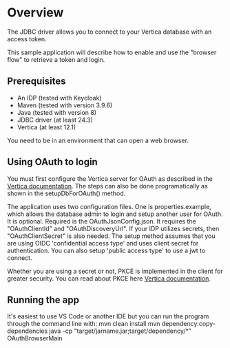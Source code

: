 # Overview

The JDBC driver allows you to connect to your Vertica database with an access token.

This sample application will describe how to enable and use the "browser flow" to retrieve a token and login.

## Prerequisites

- An IDP (tested with Keycloak)
- Maven (tested with version 3.9.6)
- Java (tested with version 8)
- JDBC driver (at least 24.3)
- Vertica (at least 12.1)

You need to be in an environment that can open a web browser.

## Using OAuth to login

You must first configure the Vertica server for OAuth as described in the [Vertica documentation](https://docs.vertica.com/latest/en/security-and-authentication/client-authentication/oauth-2-0-authentication/configuring-oauth-authentication/).
The steps can also be done programatically as shown in the setupDbForOAuth() method.

The application uses two configuration files. One is properties.example, which allows the database admin to login and setup another user for OAuth. It is optional.
Required is the OAuthJsonConfig.json. It requires the "OAuthClientId" and "OAuthDiscoveryUrl". If your IDP utilizes secrets, then "OAuthClientSecret" is also needed. The setup method assumes that you are using OIDC 'confidential access type' and uses client secret for authentication. You can also setup 'public access type' to use a jwt to connect.

Whether you are using a secret or not, PKCE is implemented in the client for greater security. You can read about PKCE here [Vertica documentation](https://oauth.net/2/pkce/).

## Running the app

It's easiest to use VS Code or another IDE but you can run the program through the command line with:
mvn clean install
mvn dependency:copy-dependencies
java -cp "target/jarname.jar;target/dependency/*" OAuthBrowserMain

